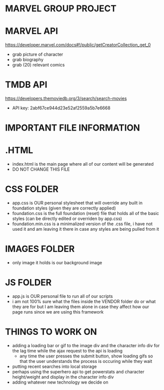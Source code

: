 # MARVEL GROUP PROJECT 

# MARVEL API
https://developer.marvel.com/docs#!/public/getCreatorCollection_get_0
* grab picture of character
* grab biography
* grab (20) relevant comics

# TMDB API
https://developers.themoviedb.org/3/search/search-movies
* API key: 2abf67ce944d23e52af2559a5b7e6668

# IMPORTANT FILE INFORMATION
# .HTML
* index.html is the main page where all of our content will be generated
* DO NOT CHANGE THIS FILE

# CSS FOLDER
* app.css is OUR personal stylesheet that will override any built in foundation styles (given they are correctly applied)
* foundation.css is the full foundation (reset) file that holds all of the basic styles (can be directly edited or overriden by app.css)
* foundation.min.css is a minimalized version of the .css file, i have not used it and am leaving it there in case any styles are being pulled from it

# IMAGES FOLDER
* only image it holds is our background image

# JS FOLDER
* app.js is OUR personal file to run all of our scripts
* i am not 100% sure what the files inside the VENDOR folder do or what they are for but I am leaving them alone in case they affect how our page runs since we are using this framework

# THINGS TO WORK ON
* adding a loading bar or gif to the image div and the character info div for the lag time while the ajax request to the api is loading
    * any time the user presses the submit button, show loading gifs so that the user understands the process is occuring while they wait
* putting recent searches into local storage
* perhaps using the superhero api to get powerstats and character height/weight and display in the character info div
* adding whatever new technology we decide on 